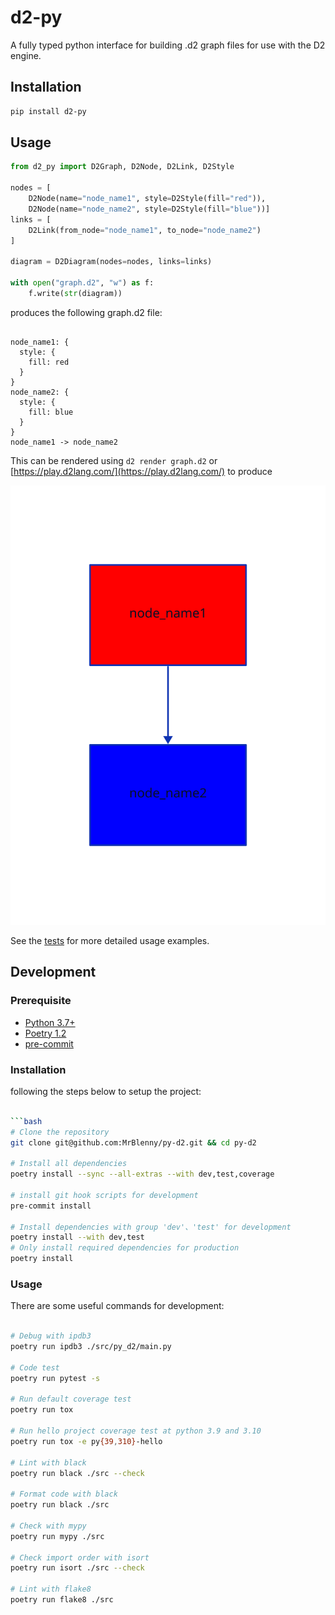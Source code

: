 # d2-py

A fully typed python interface for building .d2 graph files for use with the D2 engine.

## Installation

```bash
pip install d2-py
```

## Usage

```python
from d2_py import D2Graph, D2Node, D2Link, D2Style

nodes = [
    D2Node(name="node_name1", style=D2Style(fill="red")),
    D2Node(name="node_name2", style=D2Style(fill="blue"))]
links = [
    D2Link(from_node="node_name1", to_node="node_name2")
]

diagram = D2Diagram(nodes=nodes, links=links)

with open("graph.d2", "w") as f:
    f.write(str(diagram))

```

produces the following graph.d2 file:

```d2

node_name1: {
  style: {
    fill: red
  }
}
node_name2: {
  style: {
    fill: blue
  }
}
node_name1 -> node_name2

```

This can be rendered using `d2 render graph.d2` or [https://play.d2lang.com/](https://play.d2lang.com/) to produce

![example graph](./docs/images/d2.svg)

See the [tests](./tests/test_py_d2) for more detailed usage examples.


## Development
### Prerequisite

- [Python 3.7+](https://www.python.org/)
- [Poetry 1.2](https://python-poetry.org/)
- [pre-commit](https://pre-commit.com/)

### Installation

following the steps below to setup the project:

```bash

```bash
# Clone the repository
git clone git@github.com:MrBlenny/py-d2.git && cd py-d2

# Install all dependencies
poetry install --sync --all-extras --with dev,test,coverage

# install git hook scripts for development
pre-commit install

# Install dependencies with group 'dev'、'test' for development
poetry install --with dev,test
# Only install required dependencies for production
poetry install
```

### Usage

There are some useful commands for development:

```bash

# Debug with ipdb3
poetry run ipdb3 ./src/py_d2/main.py

# Code test
poetry run pytest -s

# Run default coverage test
poetry run tox

# Run hello project coverage test at python 3.9 and 3.10
poetry run tox -e py{39,310}-hello

# Lint with black
poetry run black ./src --check

# Format code with black
poetry run black ./src

# Check with mypy
poetry run mypy ./src

# Check import order with isort
poetry run isort ./src --check

# Lint with flake8
poetry run flake8 ./src
```
